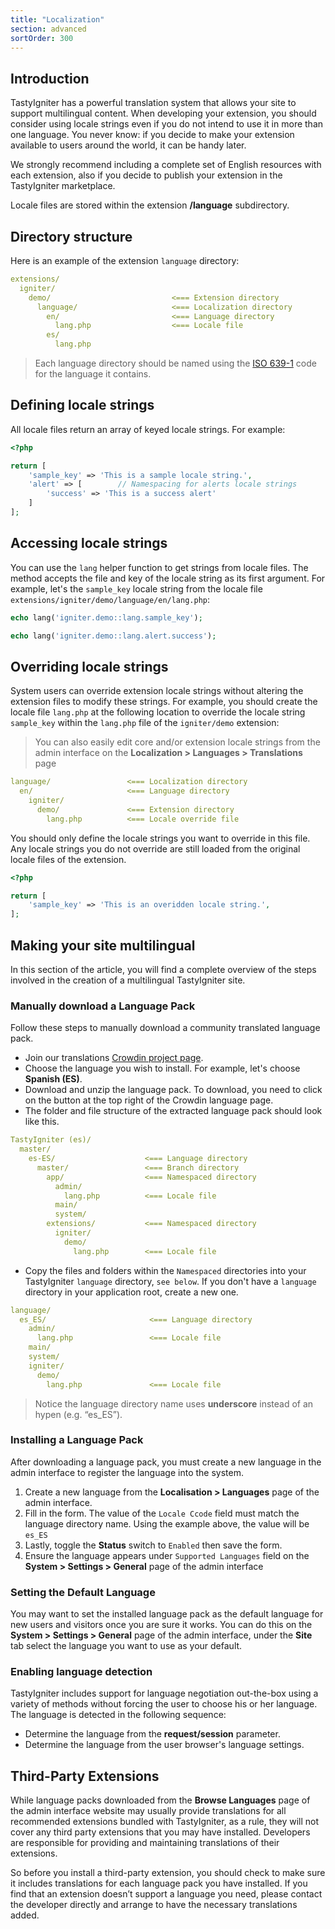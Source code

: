 ```yaml
---
title: "Localization"
section: advanced
sortOrder: 300
---
```


## Introduction

TastyIgniter has a powerful translation system that allows your site to support multilingual content. When developing your extension, you should consider using locale strings even if you do not intend to use it in more than one language. You never know: if you decide to make your extension available to users around the world, it can be handy later.

We strongly recommend including a complete set of English resources with each extension, also if you decide to publish your extension in the TastyIgniter marketplace.

Locale files are stored within the extension **/language** subdirectory.

## Directory structure

Here is an example of the extension `language` directory:

```yaml
extensions/
  igniter/
    demo/             				<=== Extension directory
      language/       				<=== Localization directory
        en/           				<=== Language directory
          lang.php    				<=== Locale file
        es/
          lang.php
```

> Each language directory should be named using the <a href="https://en.wikipedia.org/wiki/List_of_ISO_639-1_codes" targer="_blank">ISO 639-1</a> code for the language it contains.

## Defining locale strings

All locale files return an array of keyed locale strings. For example:

```php
<?php

return [
    'sample_key' => 'This is a sample locale string.',
    'alert' => [		// Namespacing for alerts locale strings 
        'success' => 'This is a success alert'
    ]
];
```

## Accessing locale strings 

You can use the `lang` helper function to get strings from locale files. The method accepts the file and key of the locale string as its first argument. For example, let's the `sample_key` locale string from the locale file `extensions/igniter/demo/language/en/lang.php`:

```php
echo lang('igniter.demo::lang.sample_key');

echo lang('igniter.demo::lang.alert.success');
```

## Overriding locale strings

System users can override extension locale strings without altering the extension files to modify these strings. For example, you should create the locale file `lang.php` at the following location to override the locale string `sample_key` within the `lang.php` file of the `igniter/demo`  extension: 

> You can also easily edit core and/or extension locale strings from the admin interface on the **Localization > Languages > Translations** page

```yaml
language/                 <=== Localization directory
  en/                     <=== Language directory
    igniter/
      demo/               <=== Extension directory
        lang.php          <=== Locale override file
```

You should only define the locale strings you want to override in this file. Any locale strings you do not override are still loaded from the original locale files of the extension.

```php
<?php

return [
    'sample_key' => 'This is an overidden locale string.',
];
```

## Making your site multilingual

In this section of the article, you will find a complete overview of the steps involved in the creation of a multilingual TastyIgniter site.

### Manually download a Language Pack

Follow these steps to manually download a community translated language pack.

- Join our translations <a href="https://tastyigniter.com/translate" targer="_blank">Crowdin project page</a>.
- Choose the language you wish to install. For example, let's choose **Spanish (ES)**.
- Download and unzip the language pack. To download, you need to click on the button at the top right of the Crowdin language page.
- The folder and file structure of the extracted language pack should look like this.



```yaml
TastyIgniter (es)/
  master/
    es-ES/                    <=== Language directory
      master/                 <=== Branch directory
        app/                  <=== Namespaced directory
          admin/
            lang.php          <=== Locale file
          main/
          system/
        extensions/           <=== Namespaced directory
          igniter/
            demo/
              lang.php        <=== Locale file
```



- Copy the files and folders within the `Namespaced` directories into your TastyIgniter `language` directory, `see below`. If you don't have a `language` directory in your application root, create a new one.

  

```yaml
language/
  es_ES/                       <=== Language directory
    admin/
      lang.php                 <=== Locale file
    main/
    system/
    igniter/
      demo/
        lang.php               <=== Locale file
```

> Notice the language directory name uses **underscore** instead of an hypen (e.g. “es_ES”).

### Installing a Language Pack

After downloading a language pack, you must create a new language in the admin interface to register the language into the system.

1. Create a new language from the **Localisation > Languages** page of the admin interface.
2. Fill in the form. The value of the `Locale Ccode` field must match the language directory name. Using the example above, the value will be `es_ES`
3. Lastly, toggle the **Status** switch to `Enabled` then save the form.
4. Ensure the language appears under `Supported Languages` field on the **System > Settings > General** page of the admin interface

### Setting the Default Language

You may want to set the installed language pack as the default language for new users and visitors once you are sure it works. You can do this on the **System > Settings > General** page of the admin interface, under the **Site** tab select the language you want to use as your default.

### Enabling language detection

TastyIgniter includes support for language negotiation out-the-box using a variety of methods without forcing the user to choose his or her language. The language is detected in the following sequence:

- Determine the language from the **request/session** parameter.
- Determine the language from the user browser's language settings.

## Third-Party Extensions

While language packs downloaded from the **Browse Languages** page of the admin interface website may usually provide translations for all recommended extensions bundled with TastyIgniter, as a rule, they will not cover any third party extensions that you may have installed. Developers are responsible for providing and maintaining translations of their extensions.

So before you install a third-party extension, you should check to make sure it includes translations for each language pack you have installed. If you find that an extension doesn’t support a language you need, please contact the developer directly and arrange to have the necessary translations added.